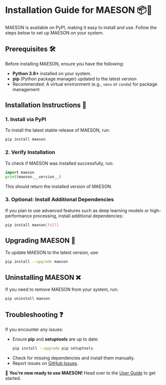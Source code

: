 # Installation Guide for MAESON 📦🚀

MAESON is available on PyPI, making it easy to install and use. Follow the steps below to set up MAESON on your system.

## Prerequisites 🛠
Before installing MAESON, ensure you have the following:
- **Python 3.8+** installed on your system.
- **pip** (Python package manager) updated to the latest version
- Recommended: A virtual environment (e.g., `venv` or `conda`) for package management

## Installation Instructions 💾

### 1. Install via PyPI
To install the latest stable release of MAESON, run:
```bash
pip install maeson
```

### 2. Verify Installation
To check if MAESON was installed successfully, run:
```python
import maeson
print(maeson.__version__)
```
This should return the installed version of MAESON.

### 3. Optional: Install Additional Dependencies
If you plan to use advanced features such as deep learning models or high-performance processing, install additional dependencies:
```bash
pip install maeson[full]
```

## Upgrading MAESON 🔄
To update MAESON to the latest version, use:
```bash
pip install --upgrade maeson
```

## Uninstalling MAESON ❌
If you need to remove MAESON from your system, run:
```bash
pip uninstall maeson
```

## Troubleshooting ❓
If you encounter any issues:
- Ensure **pip** and **setuptools** are up to date:
  ```bash
  pip install --upgrade pip setuptools
  ```
- Check for missing dependencies and install them manually.
- Report issues on [GitHub Issues](https://github.com/yourusername/MAESON/issues).

🚀 **You're now ready to use MAESON!** Head over to the [User Guide](docs/user-guide.md) to get started.
